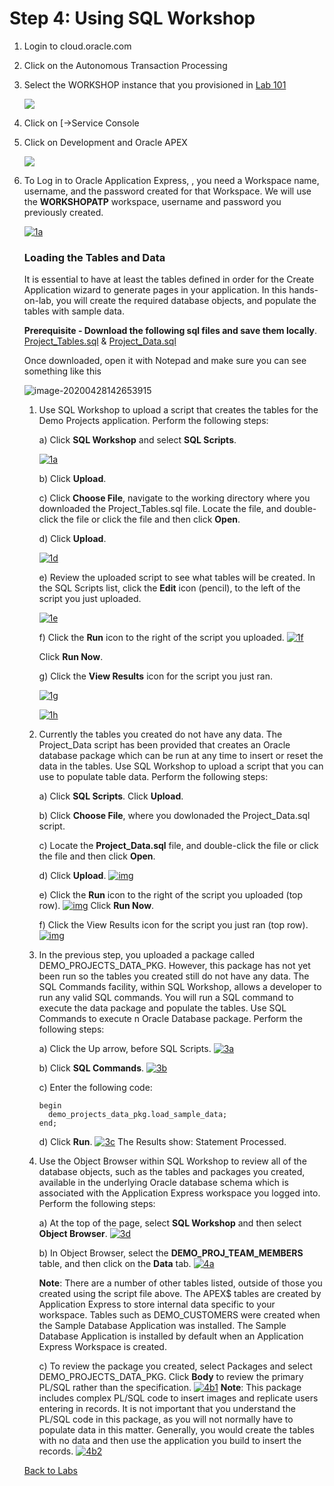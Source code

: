 # Step 4: Using SQL Workshop



1. Login to cloud.oracle.com 

2. Click on the Autonomous Transaction Processing

3. Select the WORKSHOP instance that you provisioned in [Lab 101](https://github.com/shaukatdesai/nexttraining/blob/master/Step1.md)

   ![](https://github.com/shaukatdesai/nexttraining/blob/master/Workshop_Instance.jpg)

4. Click on [->Service Console

5. Click on Development and Oracle APEX

   ![](https://github.com/shaukatdesai/nexttraining/blob/master/Development%20Link.jpg)

6. To Log in to Oracle Application Express, , you need a Workspace name, username, and the password created for that Workspace.   We will use the **WORKSHOPATP** workspace, username and password you previously created.

   [![1a](https://github.com/shaukatdesai/nexttraining/blob/master/APEX%20Login.jpg)](https://github.com/shaukatdesai/nexttraining/blob/master/APEX%20Login.jpg)

   ### Loading the Tables and Data

   It is essential to have at least the tables defined in order for the Create Application wizard to generate pages in your application. In this hands-on-lab, you will create the required database objects, and populate the tables with sample data.

   

   **Prerequisite - Download the following sql files and save them locally**. [Project_Tables.sql](Project_Tables.sql) &  [Project_Data.sql](Project_Data.sql)

   Once downloaded, open it with Notepad and make sure you can see something like this

   ![image-20200428142653915](image-20200428142653915.png)

   

   1. Use SQL Workshop to upload a script that creates the tables for the Demo Projects application. Perform the following steps:

      a) Click **SQL Workshop** and select **SQL Scripts**.

      [![1a](https://github.com/oracle/learning-library/raw/master/workshops/apex-en/images/hol02/image3.png)](https://github.com/oracle/learning-library/blob/master/workshops/apex-en/images/hol02/image3.png)

      b) Click **Upload**.

      c) Click **Choose File**, navigate to the working directory where you downloaded the Project_Tables.sql file.  Locate the file, and double-click the file or click the file and then click **Open**.

      d) Click **Upload**.

      [![1d](https://github.com/oracle/learning-library/raw/master/workshops/apex-en/images/hol02/image4.png)](https://github.com/oracle/learning-library/blob/master/workshops/apex-en/images/hol02/image4.png)

      e) Review the uploaded script to see what tables will be created. In the SQL Scripts list, click the **Edit** icon (pencil), to the left of the script you just uploaded.

      [![1e](https://github.com/oracle/learning-library/raw/master/workshops/apex-en/images/hol02/image5.png)](https://github.com/oracle/learning-library/blob/master/workshops/apex-en/images/hol02/image5.png)

      f) Click the **Run** icon to the right of the script you uploaded. [![1f](https://github.com/oracle/learning-library/raw/master/workshops/apex-en/images/hol02/image6.png)](https://github.com/oracle/learning-library/blob/master/workshops/apex-en/images/hol02/image6.png)

      Click **Run Now**.

      g) Click the **View Results** icon for the script you just ran.

      [![1g](https://github.com/oracle/learning-library/raw/master/workshops/apex-en/images/hol02/image7.png)](https://github.com/oracle/learning-library/blob/master/workshops/apex-en/images/hol02/image7.png)

      [![1h](https://github.com/oracle/learning-library/raw/master/workshops/apex-en/images/hol02/image8.png)](https://github.com/oracle/learning-library/blob/master/workshops/apex-en/images/hol02/image8.png)

   2. Currently the tables you created do not have any data. The Project_Data script has been provided that creates an Oracle database package which can be run at any time to insert or reset the data in the tables. Use SQL Workshop to upload a script that you can use to populate table data. Perform the following steps:

      a) Click **SQL Scripts**. Click **Upload**.

      b) Click **Choose File**, where you dowlonaded the Project_Data.sql script.

      c) Locate the **Project_Data.sql** file, and double-click the file or click the file and then click **Open**.

      d) Click **Upload**. [![img](https://github.com/oracle/learning-library/raw/master/workshops/apex-en/images/hol02/image9.png)](https://github.com/oracle/learning-library/blob/master/workshops/apex-en/images/hol02/image9.png)

      e) Click the **Run** icon to the right of the script you uploaded (top row). [![img](https://github.com/oracle/learning-library/raw/master/workshops/apex-en/images/hol02/image10.png)](https://github.com/oracle/learning-library/blob/master/workshops/apex-en/images/hol02/image10.png) Click **Run Now**.

      f) Click the View Results icon for the script you just ran (top row). [![img](https://github.com/oracle/learning-library/raw/master/workshops/apex-en/images/hol02/image11.png)](https://github.com/oracle/learning-library/blob/master/workshops/apex-en/images/hol02/image11.png)

   3. In the previous step, you uploaded a package called DEMO_PROJECTS_DATA_PKG. However, this package has not yet been run so the tables you created still do not have any data. The SQL Commands facility, within SQL Workshop, allows a developer to run any valid SQL commands. You will run a SQL command to execute the data package and populate the tables. Use SQL Commands to execute n Oracle Database package. Perform the following steps:

      a) Click the Up arrow, before SQL Scripts. [![3a](https://github.com/oracle/learning-library/raw/master/workshops/apex-en/images/hol02/image13.png)](https://github.com/oracle/learning-library/blob/master/workshops/apex-en/images/hol02/image13.png)

      b) Click **SQL Commands**. [![3b](https://github.com/oracle/learning-library/raw/master/workshops/apex-en/images/hol02/image14.png)](https://github.com/oracle/learning-library/blob/master/workshops/apex-en/images/hol02/image14.png)

      c) Enter the following code:

      ```
      begin 
      	demo_projects_data_pkg.load_sample_data;
      end;
      ```

      d) Click **Run**. [![3c](https://github.com/oracle/learning-library/raw/master/workshops/apex-en/images/hol02/image15.png)](https://github.com/oracle/learning-library/blob/master/workshops/apex-en/images/hol02/image15.png) The Results show: Statement Processed.

   4. Use the Object Browser within SQL Workshop to review all of the database objects, such as the tables and packages you created, available in the underlying Oracle database schema which is associated with the Application Express workspace you logged into. Perform the following steps:

      a) At the top of the page, select **SQL Workshop** and then select **Object Browser**. [![3d](https://github.com/oracle/learning-library/raw/master/workshops/apex-en/images/hol02/image16.png)](https://github.com/oracle/learning-library/blob/master/workshops/apex-en/images/hol02/image16.png)

      b) In Object Browser, select the **DEMO_PROJ_TEAM_MEMBERS** table, and then click on the **Data** tab. [![4a](https://github.com/oracle/learning-library/raw/master/workshops/apex-en/images/hol02/image17.png)](https://github.com/oracle/learning-library/blob/master/workshops/apex-en/images/hol02/image17.png)

      **Note**: There are a number of other tables listed, outside of those you created using the script file above. The APEX$ tables are created by Application Express to store internal data specific to your workspace. Tables such as DEMO_CUSTOMERS were created when the Sample Database Application was installed. The Sample Database Application is installed by default when an Application Express Workspace is created.

      c) To review the package you created, select Packages and select DEMO_PROJECTS_DATA_PKG. Click **Body** to review the primary PL/SQL rather than the specification. [![4b1](https://github.com/oracle/learning-library/raw/master/workshops/apex-en/images/hol02/image18.png)](https://github.com/oracle/learning-library/blob/master/workshops/apex-en/images/hol02/image18.png)
      **Note**: This package includes complex PL/SQL code to insert images and replicate users entering in records. It is not important that you understand the PL/SQL code in this package, as you will not normally have to populate data in this matter. Generally, you would create the tables with no data and then use the application you build to insert the records. [![4b2](https://github.com/oracle/learning-library/raw/master/workshops/apex-en/images/hol02/image19.png)](https://github.com/oracle/learning-library/blob/master/workshops/apex-en/images/hol02/image19.png)

   

   [Back to Labs](https://github.com/shaukatdesai/nexttraining/blob/master/README.md)
